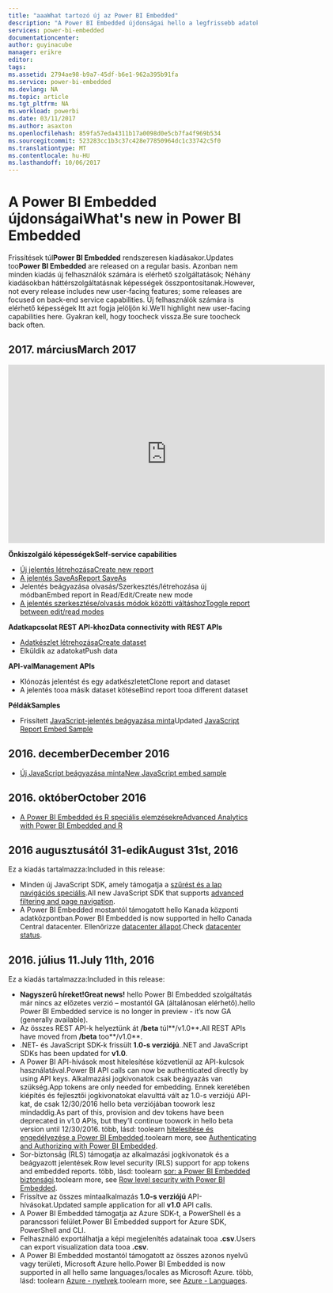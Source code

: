 ```yaml
---
title: "aaaWhat tartozó új az Power BI Embedded"
description: "A Power BI Embedded újdonságai hello a legfrissebb adatok beolvasása"
services: power-bi-embedded
documentationcenter: 
author: guyinacube
manager: erikre
editor: 
tags: 
ms.assetid: 2794ae98-b9a7-45df-b6e1-962a395b91fa
ms.service: power-bi-embedded
ms.devlang: NA
ms.topic: article
ms.tgt_pltfrm: NA
ms.workload: powerbi
ms.date: 03/11/2017
ms.author: asaxton
ms.openlocfilehash: 859fa57eda4311b17a0098d0e5cb7fa4f969b534
ms.sourcegitcommit: 523283cc1b3c37c428e77850964dc1c33742c5f0
ms.translationtype: MT
ms.contentlocale: hu-HU
ms.lasthandoff: 10/06/2017
---
```

# <a name="whats-new-in-power-bi-embedded"></a><span data-ttu-id="a2021-103">A Power BI Embedded újdonságai</span><span class="sxs-lookup"><span data-stu-id="a2021-103">What's new in Power BI Embedded</span></span>

<span data-ttu-id="a2021-104">Frissítések túl**Power BI Embedded** rendszeresen kiadásakor.</span><span class="sxs-lookup"><span data-stu-id="a2021-104">Updates too**Power BI Embedded** are released on a regular basis.</span></span> <span data-ttu-id="a2021-105">Azonban nem minden kiadás új felhasználók számára is elérhető szolgáltatások; Néhány kiadásokban háttérszolgáltatásnak képességek összpontosítanak.</span><span class="sxs-lookup"><span data-stu-id="a2021-105">However, not every release includes new user-facing features; some releases are focused on back-end service capabilities.</span></span> <span data-ttu-id="a2021-106">Új felhasználók számára is elérhető képességek Itt azt fogja jelöljön ki.</span><span class="sxs-lookup"><span data-stu-id="a2021-106">We’ll highlight new user-facing capabilities here.</span></span> <span data-ttu-id="a2021-107">Gyakran kell, hogy toocheck vissza.</span><span class="sxs-lookup"><span data-stu-id="a2021-107">Be sure toocheck back often.</span></span>

## <a name="march-2017"></a><span data-ttu-id="a2021-108">2017. március</span><span class="sxs-lookup"><span data-stu-id="a2021-108">March 2017</span></span>

<iframe width="640" height="360" src="https://www.youtube.com/embed/ibuN4DzCl5c?showinfo=0" frameborder="0" allowfullscreen></iframe>

<span data-ttu-id="a2021-109">**Önkiszolgáló képességek**</span><span class="sxs-lookup"><span data-stu-id="a2021-109">**Self-service capabilities**</span></span>

* [<span data-ttu-id="a2021-110">Új jelentés létrehozása</span><span class="sxs-lookup"><span data-stu-id="a2021-110">Create new report</span></span>](power-bi-embedded-create-report-from-dataset.md)
* [<span data-ttu-id="a2021-111">A jelentés SaveAs</span><span class="sxs-lookup"><span data-stu-id="a2021-111">Report SaveAs</span></span>](power-bi-embedded-save-reports.md)
* <span data-ttu-id="a2021-112">Jelentés beágyazása olvasás/Szerkesztés/létrehozása új módban</span><span class="sxs-lookup"><span data-stu-id="a2021-112">Embed report in Read/Edit/Create new mode</span></span> 
* [<span data-ttu-id="a2021-113">A jelentés szerkesztése/olvasás módok közötti váltáshoz</span><span class="sxs-lookup"><span data-stu-id="a2021-113">Toggle report between edit/read modes</span></span>](power-bi-embedded-toggle-mode.md)

<span data-ttu-id="a2021-114">**Adatkapcsolat REST API-khoz**</span><span class="sxs-lookup"><span data-stu-id="a2021-114">**Data connectivity with REST APIs**</span></span>

* [<span data-ttu-id="a2021-115">Adatkészlet létrehozása</span><span class="sxs-lookup"><span data-stu-id="a2021-115">Create dataset</span></span>](https://msdn.microsoft.com/library/azure/mt778875.aspx)
* <span data-ttu-id="a2021-116">Elküldik az adatokat</span><span class="sxs-lookup"><span data-stu-id="a2021-116">Push data</span></span> 

<span data-ttu-id="a2021-117">**API-val**</span><span class="sxs-lookup"><span data-stu-id="a2021-117">**Management APIs**</span></span>

* <span data-ttu-id="a2021-118">Klónozás jelentést és egy adatkészletet</span><span class="sxs-lookup"><span data-stu-id="a2021-118">Clone report and dataset</span></span>
* <span data-ttu-id="a2021-119">A jelentés tooa másik dataset kötése</span><span class="sxs-lookup"><span data-stu-id="a2021-119">Bind report tooa different dataset</span></span>

<span data-ttu-id="a2021-120">**Példák**</span><span class="sxs-lookup"><span data-stu-id="a2021-120">**Samples**</span></span>

* <span data-ttu-id="a2021-121">Frissített [JavaScript-jelentés beágyazása minta](https://microsoft.github.io/PowerBI-JavaScript/demo)</span><span class="sxs-lookup"><span data-stu-id="a2021-121">Updated [JavaScript Report Embed Sample](https://microsoft.github.io/PowerBI-JavaScript/demo)</span></span>

## <a name="december-2016"></a><span data-ttu-id="a2021-122">2016. december</span><span class="sxs-lookup"><span data-stu-id="a2021-122">December 2016</span></span>

* [<span data-ttu-id="a2021-123">Új JavaScript beágyazása minta</span><span class="sxs-lookup"><span data-stu-id="a2021-123">New JavaScript embed sample</span></span>](https://microsoft.github.io/PowerBI-JavaScript/demo/)

## <a name="october-2016"></a><span data-ttu-id="a2021-124">2016. október</span><span class="sxs-lookup"><span data-stu-id="a2021-124">October 2016</span></span>

* [<span data-ttu-id="a2021-125">A Power BI Embedded és R speciális elemzésekre</span><span class="sxs-lookup"><span data-stu-id="a2021-125">Advanced Analytics with Power BI Embedded and R</span></span>](https://powerbi.microsoft.com/blog/r-in-pbie/)

## <a name="august-31st-2016"></a><span data-ttu-id="a2021-126">2016 augusztusától 31-edik</span><span class="sxs-lookup"><span data-stu-id="a2021-126">August 31st, 2016</span></span>
<span data-ttu-id="a2021-127">Ez a kiadás tartalmazza:</span><span class="sxs-lookup"><span data-stu-id="a2021-127">Included in this release:</span></span>

* <span data-ttu-id="a2021-128">Minden új JavaScript SDK, amely támogatja a [szűrést és a lap navigációs speciális](power-bi-embedded-interact-with-reports.md).</span><span class="sxs-lookup"><span data-stu-id="a2021-128">All new JavaScript SDK that supports [advanced filtering and page navigation](power-bi-embedded-interact-with-reports.md).</span></span>
* <span data-ttu-id="a2021-129">A Power BI Embedded mostantól támogatott hello Kanada központi adatközpontban.</span><span class="sxs-lookup"><span data-stu-id="a2021-129">Power BI Embedded is now supported in hello Canada Central datacenter.</span></span> <span data-ttu-id="a2021-130">Ellenőrizze [datacenter állapot](https://azure.microsoft.com/status/).</span><span class="sxs-lookup"><span data-stu-id="a2021-130">Check [datacenter status](https://azure.microsoft.com/status/).</span></span>

## <a name="july-11th-2016"></a><span data-ttu-id="a2021-131">2016. július 11.</span><span class="sxs-lookup"><span data-stu-id="a2021-131">July 11th, 2016</span></span>
<span data-ttu-id="a2021-132">Ez a kiadás tartalmazza:</span><span class="sxs-lookup"><span data-stu-id="a2021-132">Included in this release:</span></span>

* <span data-ttu-id="a2021-133">**Nagyszerű híreket!**</span><span class="sxs-lookup"><span data-stu-id="a2021-133">**Great news!**</span></span> <span data-ttu-id="a2021-134">hello Power BI Embedded szolgáltatás már nincs az előzetes verzió – mostantól GA (általánosan elérhető).</span><span class="sxs-lookup"><span data-stu-id="a2021-134">hello Power BI Embedded service is no longer in preview - it’s now GA (generally available).</span></span>  
* <span data-ttu-id="a2021-135">Az összes REST API-k helyeztünk át **/beta** túl**/v1.0**.</span><span class="sxs-lookup"><span data-stu-id="a2021-135">All REST APIs have moved from **/beta** too**/v1.0**.</span></span>
* <span data-ttu-id="a2021-136">.NET- és JavaScript SDK-k frissült **1.0-s verziójú**.</span><span class="sxs-lookup"><span data-stu-id="a2021-136">.NET and JavaScript SDKs has been updated for **v1.0**.</span></span>
* <span data-ttu-id="a2021-137">A Power BI API-hívások most hitelesítése közvetlenül az API-kulcsok használatával.</span><span class="sxs-lookup"><span data-stu-id="a2021-137">Power BI API calls can now be authenticated directly by using API keys.</span></span> <span data-ttu-id="a2021-138">Alkalmazási jogkivonatok csak beágyazás van szükség.</span><span class="sxs-lookup"><span data-stu-id="a2021-138">App tokens are only needed for embedding.</span></span> <span data-ttu-id="a2021-139">Ennek keretében kiépítés és fejlesztői jogkivonatokat elavulttá vált az 1.0-s verziójú API-kat, de csak 12/30/2016 hello beta verziójában toowork lesz mindaddig.</span><span class="sxs-lookup"><span data-stu-id="a2021-139">As part of this, provision and dev tokens have been deprecated in v1.0 APIs, but they’ll continue toowork in hello beta version until 12/30/2016.</span></span> <span data-ttu-id="a2021-140">több, lásd: toolearn [hitelesítése és engedélyezése a Power BI Embedded](power-bi-embedded-app-token-flow.md).</span><span class="sxs-lookup"><span data-stu-id="a2021-140">toolearn more, see [Authenticating and Authorizing with Power BI Embedded](power-bi-embedded-app-token-flow.md).</span></span>
* <span data-ttu-id="a2021-141">Sor-biztonság (RLS) támogatja az alkalmazási jogkivonatok és a beágyazott jelentések.</span><span class="sxs-lookup"><span data-stu-id="a2021-141">Row level security (RLS) support for app tokens and embedded reports.</span></span> <span data-ttu-id="a2021-142">több, lásd: toolearn [sor: a Power BI Embedded biztonsági](power-bi-embedded-rls.md).</span><span class="sxs-lookup"><span data-stu-id="a2021-142">toolearn more, see [Row level security with Power BI Embedded](power-bi-embedded-rls.md).</span></span>
* <span data-ttu-id="a2021-143">Frissítve az összes mintaalkalmazás **1.0-s verziójú** API-hívásokat.</span><span class="sxs-lookup"><span data-stu-id="a2021-143">Updated sample application for all **v1.0** API calls.</span></span>
* <span data-ttu-id="a2021-144">A Power BI Embedded támogatja az Azure SDK-t, a PowerShell és a parancssori felület.</span><span class="sxs-lookup"><span data-stu-id="a2021-144">Power BI Embedded support for Azure SDK, PowerShell and CLI.</span></span>
* <span data-ttu-id="a2021-145">Felhasználó exportálhatja a képi megjelenítés adatainak tooa **.csv**.</span><span class="sxs-lookup"><span data-stu-id="a2021-145">Users can export visualization data tooa **.csv**.</span></span>
* <span data-ttu-id="a2021-146">A Power BI Embedded mostantól támogatott az összes azonos nyelvű vagy területi, Microsoft Azure hello.</span><span class="sxs-lookup"><span data-stu-id="a2021-146">Power BI Embedded is now supported in all hello same languages/locales as Microsoft Azure.</span></span> <span data-ttu-id="a2021-147">több, lásd: toolearn [Azure - nyelvek](http://social.technet.microsoft.com/wiki/contents/articles/4234.windows-azure-extent-of-localization.aspx).</span><span class="sxs-lookup"><span data-stu-id="a2021-147">toolearn more, see  [Azure - Languages](http://social.technet.microsoft.com/wiki/contents/articles/4234.windows-azure-extent-of-localization.aspx).</span></span>

